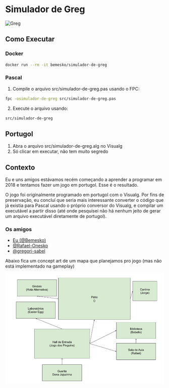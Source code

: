 # Simulador de Greg

![Greg](https://user-images.githubusercontent.com/55760760/188249307-438f1829-4a5e-417d-9bb1-bb1e3dc407b9.png)

## Como Executar

### Docker

```bash
docker run --rm -it bemesko/simulador-de-greg
```

### Pascal

1. Compile o arquivo src/simulador-de-greg.pas usando o FPC:

```bash
fpc -osimulador-de-greg src/simulador-de-greg.pas
```

2. Execute o arquivo usando:

```bash
src/simulador-de-greg
```

## Portugol

1. Abra o arquivo src/simulador-de-greg.alg no Visualg
2. Só clicar em executar, não tem muito segredo

## Contexto

Eu e uns amigos estávamos recém começando a aprender a programar em 2018 e tentamos
fazer um jogo em portugol. Esse é o resultado.

O jogo foi originalmente programado em portugol com o Visualg. Por fins de preservação,
eu concluí que seria mais interessante converter o código que já existia para Pascal usando
o próprio conversor do Visualg, e compilar um executável a partir disso (até onde pesquisei
não há nenhum jeito de gerar um arquivo executável diretamente de portugol).

### Os amigos

- [Eu (@Bemesko)](https://github.com/Bemesko)
- [@Rafael-Onesko](https://github.com/Rafael-Onesko)
- [@gregori-sabel](https://github.com/gregori-sabel)

Abaixo fica um concept art de um mapa que planejamos pro jogo (mas não está implementado na gameplay)

![Mapa do Jogo](docs/mapa-ifsc.png)
